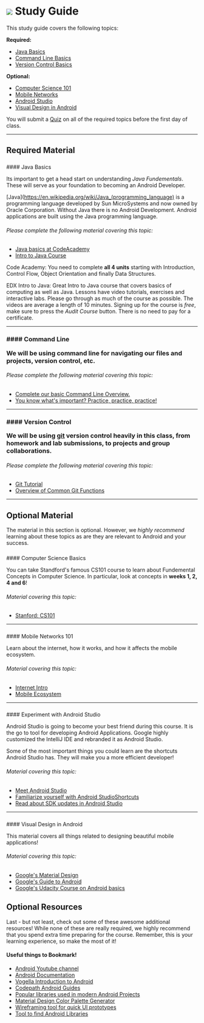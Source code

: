# ![](https://ga-dash.s3.amazonaws.com/production/assets/logo-9f88ae6c9c3871690e33280fcf557f33.png) Study Guide

This study guide covers the following topics:

**Required:**
- [Java Basics](#java)
- [Command Line Basics](#commandline)
- [Version Control Basics](#versioncontrol)

**Optional:**
- [Computer Science 101](#cs)
- [Mobile Networks](#mobilenetworks)
- [Android Studio](#studio)
- [Visual Design in Android](#design)

You will submit a [Quiz](quiz/readme.md) on all of the required topics before the first day of class.

***

## Required Material

<h3 id="java"></h3>
#### Java Basics

Its important to get a head start on understanding *Java Fundementals*. These will serve as your foundation to becoming an Android Developer. 

[Java](https://en.wikipedia.org/wiki/Java_(programming_language) is a programming language developed by Sun MicroSystems and now owned by Oracle Corporation. Without Java there is no Android Development. Android applications are built using the Java programming language.

###### Please complete the following material covering this topic:
* [Java basics at CodeAcademy](https://www.codecademy.com/learn/learn-java) 
* [Intro to Java Course](https://courses.edx.org/courses/course-v1:HKUSTx+COMP102.1x+2T2016/info) 

Code Academy: You need to complete **all 4 units** starting with Introduction, Control Flow, Object Orientation and finally Data Structures.

EDX Intro to Java: Great Intro to Java course that covers basics of computing as well as Java. Lessons have video tutorials, exercises and interactive labs. Please go through as much of the course as possible. The videos are average a length of 10 minutes. Signing up for the course is *free*, make sure to press the *Audit Course* button. There is no need to pay for a certificate. 

***

<h3 id="commandline"</h3>
#### Command Line

We will be using command line for navigating our files and projects, version control, etc. 

###### Please complete the following material covering this topic:
* [Complete our basic Command Line Overview.](http://generalassembly.github.io/prework/cl/#/)
* [You know what's important? Practice, practice, practice!](https://www.codecademy.com/learn/learn-the-command-line)

*** 

<h3 id="versioncontrol"</h3>
#### Version Control

We will be using [git](https://git-scm.com/about) version control heavily in this class, from homework and lab submissions, to projects and group collaborations. 
	
###### Please complete the following material covering this topic:
* [Git Tutorial](https://www.codecademy.com/learn/learn-git)
* [Overview of Common Git Functions](https://www.codeschool.com/courses/try-git)

***

## Optional Material

The material in this section is optional. However, we *highly recommend* learning about these topics as are they are relevant to Android and your success.


<h3 id="cs"></h3>
#### Computer Science Basics

You can take Standford's famous CS101 course to learn about Fundemental Concepts in Computer Science. In particular, look at concepts in **weeks 1, 2, 4 and 6**!

###### Material covering this topic:
* [Stanford: CS101](http://web.stanford.edu/class/cs101/)

***

<h3 id="mobilenetworks"></h3>
#### Mobile Networks 101

Learn about the internet, how it works, and how it affects the mobile ecosystem.

###### Material covering this topic:
* [Internet Intro](https://www.khanacademy.org/computing/computer-science/internet-intro)
* [Mobile Ecosystem](https://ga-edm-sandbox.s3.amazonaws.com/understanding-mobile-customers-and-their-devices/story.html)

*** 

<h3 id="studio"></h3>
#### Experiment with Android Studio

Android Studio is going to become your best friend during this course. It is the go to tool for developing Android Applications. Google highly customized the IntelliJ IDE and rebranded it as Android Studio.

Some of the most important things you could learn are the shortcuts Android Studio has. They will make you a more efficient developer!

###### Material covering this topic:
* [Meet Android Studio](https://developer.android.com/studio/intro/index.html)
* [Familiarize yourself with Android StudioShortcuts](https://developer.android.com/studio/intro/keyboard-shortcuts.html)
* [Read about SDK updates in Android Studio](https://developer.android.com/studio/intro/update.html)

***

<h3 id="design"></h3>
#### Visual Design in Android

This material covers all things related to designing beautiful mobile applications!

###### Material covering this topic:
* [Google's Material Design](https://material.google.com/)
* [Google's Guide to Android ](https://developer.android.com/training/index.html)
* [Google's Udacity Course on Android basics](https://www.udacity.com/course/developing-android-apps--ud853)


<a name="resources"></a>
## Optional Resources

Last - but not least, check out some of these awesome additional resources! While none of these are really required, we highly recommend that you spend extra time preparing for the course. Remember, this is your learning experience, so make the most of it!

#### Useful things to Bookmark!
* [Android Youtube channel](https://www.youtube.com/user/androiddevelopers)
* [Android Documentation](https://developer.android.com/guide/index.html)
* [Vogella Introduction to Android](http://www.vogella.com/tutorials/android.html)
* [Codepath Android Guides](https://guides.codepath.com/android)
* [Popular libraries used in modern Android Projects](https://guides.codepath.com/android/Must-Have-Libraries)
* [Material Design Color Palette Generator](http://www.materialpalette.com/)
* [Wireframing tool for quick UI prototypes](https://wireframe.cc/)
* [Tool to find Android Libraries](https://android-arsenal.com/)
